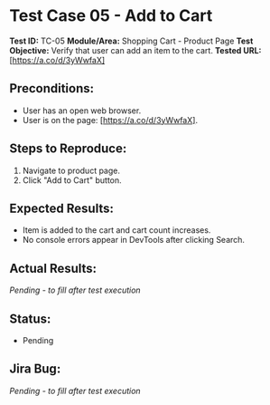 # Test Case 05 - Add to Cart

**Test ID:** TC-05
**Module/Area:** Shopping Cart - Product Page
**Test Objective:** Verify that user can add an item to the cart.
**Tested URL:** [https://a.co/d/3yWwfaX]

## Preconditions:
- User has an open web browser.
- User is on the page: [https://a.co/d/3yWwfaX].

## Steps to Reproduce:
1. Navigate to product page.
2. Click "Add to Cart" button.

## Expected Results:
- Item is added to the cart and cart count increases.
- No console errors appear in DevTools after clicking Search.

## Actual Results:
_Pending - to fill after test execution_

## Status:
- Pending

## Jira Bug:
_Pending - to fill after test execution_